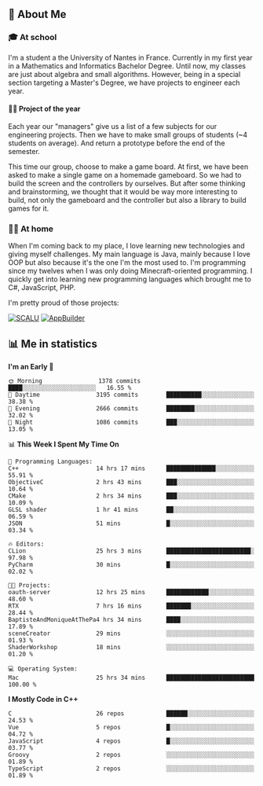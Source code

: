 ## 👀 About Me

### 🎓 At school

I'm a student a the University of Nantes in France. Currently in my first year in a Mathematics and Informatics Bachelor Degree. Until now, my classes are just about algebra and small algorithms. However, being in a special section targeting a Master's Degree, we have projects to engineer each year. 

#### 🔧🔬 Project of the year

Each year our "managers" give us a list of a few subjects for our engineering projects. Then we have to make small groups of students (~4 students on average). And return a prototype before the end of the semester.

This time our group, choose to make a game board. At first, we have been asked to make a single game on a homemade gameboard. So we had to build the screen and the controllers by ourselves. 
But after some thinking and brainstorming, we thought that it would be way more interesting to build, not only the gameboard and the controller but also a library to build games for it.

### 👨‍💻 At home

When I'm coming back to my place, I love learning new technologies and giving myself challenges. My main language is Java, mainly because I love OOP but also because it's the one I'm the most used to. I'm programming since my twelves when I was only doing Minecraft-oriented programming.  I quickly get into learning new programming languages which brought me to C#, JavaScript, PHP. 

I'm pretty proud of those projects:

[![SCALU](https://github-readme-stats.vercel.app/api/pin?username=renardfute&repo=SCALU)](https://github.com/renardfute/scalu)
[![AppBuilder](https://github-readme-stats.vercel.app/api/pin?username=pulsedev2&repo=AppBuilder)](https://github.com/pulsedev2/AppBuilder)

## 📊 Me in statistics
<!--START_SECTION:waka-->
**I'm an Early 🐤** 

```text
🌞 Morning                1378 commits        ████░░░░░░░░░░░░░░░░░░░░░   16.55 % 
🌆 Daytime                3195 commits        ██████████░░░░░░░░░░░░░░░   38.38 % 
🌃 Evening                2666 commits        ████████░░░░░░░░░░░░░░░░░   32.02 % 
🌙 Night                  1086 commits        ███░░░░░░░░░░░░░░░░░░░░░░   13.05 % 
```


📊 **This Week I Spent My Time On** 

```text
💬 Programming Languages: 
C++                      14 hrs 17 mins      ██████████████░░░░░░░░░░░   55.91 % 
ObjectiveC               2 hrs 43 mins       ███░░░░░░░░░░░░░░░░░░░░░░   10.64 % 
CMake                    2 hrs 34 mins       ███░░░░░░░░░░░░░░░░░░░░░░   10.09 % 
GLSL shader              1 hr 41 mins        ██░░░░░░░░░░░░░░░░░░░░░░░   06.59 % 
JSON                     51 mins             █░░░░░░░░░░░░░░░░░░░░░░░░   03.34 % 

🔥 Editors: 
CLion                    25 hrs 3 mins       ████████████████████████░   97.98 % 
PyCharm                  30 mins             █░░░░░░░░░░░░░░░░░░░░░░░░   02.02 % 

🐱‍💻 Projects: 
oauth-server             12 hrs 25 mins      ████████████░░░░░░░░░░░░░   48.60 % 
RTX                      7 hrs 16 mins       ███████░░░░░░░░░░░░░░░░░░   28.44 % 
BaptisteAndMoniqueAtThePa4 hrs 34 mins       ████░░░░░░░░░░░░░░░░░░░░░   17.89 % 
sceneCreator             29 mins             ░░░░░░░░░░░░░░░░░░░░░░░░░   01.93 % 
ShaderWorkshop           18 mins             ░░░░░░░░░░░░░░░░░░░░░░░░░   01.20 % 

💻 Operating System: 
Mac                      25 hrs 34 mins      █████████████████████████   100.00 % 
```

**I Mostly Code in C++** 

```text
C                        26 repos            ██████░░░░░░░░░░░░░░░░░░░   24.53 % 
Vue                      5 repos             █░░░░░░░░░░░░░░░░░░░░░░░░   04.72 % 
JavaScript               4 repos             █░░░░░░░░░░░░░░░░░░░░░░░░   03.77 % 
Groovy                   2 repos             ░░░░░░░░░░░░░░░░░░░░░░░░░   01.89 % 
TypeScript               2 repos             ░░░░░░░░░░░░░░░░░░░░░░░░░   01.89 % 
```




<!--END_SECTION:waka-->
